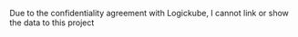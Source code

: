 Due to the confidentiality agreement with Logickube, I cannot link or show the data to this project

